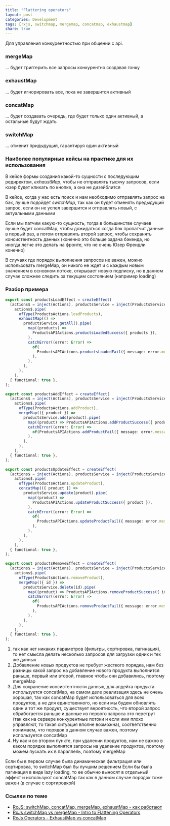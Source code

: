 ```yaml
---
title: "Flattering operators"
layout: post
categories: Development
tags: [rxjs, switchmap, mergemap, concatmap, exhaustmap]
share: true
---
```


Для управления конкурентностью при общении с api.

### mergeMap

... будет триггерить все запросы конкурентно создавая гонку

### exhaustMap

... будет игнорировать все, пока не завершится активный

### concatMap

... будет создавать очередь, где будет только один активный, а остальные будут ждать

### switchMap

... отменит придыдущий, гарантируя один активный

### Наиболее популярные кейсы на практике для их использования

В кейсе формы создания какой-то сущности с последующим редиректом, _exhaustMap_, чтобы не отправлять тысячу запросов, если юзер будет кликать по кнопке, а она не дизейблится

В кейсе, когда у нас есть поиск и нам необходимо отправлять запрос на бэк, лучше подойдет _switchMap_, так как он будет отменять предыдущий запрос, если он не успел завершится и отправлять новый, с актуальными данными

Если мы патчим какую-то сущность, тогда в большинстве случаев лучше будет concatMap, чтобы дожидаться когда бэк пропатчит данные в первый раз, а потом отправлять второй запрос, чтобы сохранять консистентность данных (конечно это больше задача бэкенда, но иногда легче это делать на фронте, что не очень Юзер Френдли конечно)

В случаях где порядок выполнения запросов не важен, можно использовать mergeMap, он никого не ждет и с каждым новым значением в основном потоке, открывает новую подписку, но в данном случае сложнее следить за текущим состоянием (например loading)

### Разбор примера

```ts
export const productsLoadEffect = createEffect(
  (actions$ = inject(Actions), productsService = inject(ProductsService)) =>
    actions$.pipe(
      ofType(ProductsActions.loadProducts),
      exhaustMap(() =>
        productsService.getAll().pipe(
          map((products) =>
            ProductsAPIActions.productsLoadedSuccess({ products }),
          ),
          catchError((error: Error) =>
            of(
              ProductsAPIActions.productsLoadedFail({ message: error.message }),
            ),
          ),
        ),
      ),
    ),
  { functional: true },
);

export const productsAddEffect = createEffect(
  (actions$ = inject(Actions), productsService = inject(ProductsService)) =>
    actions$.pipe(
      ofType(ProductsActions.addProduct),
      mergeMap(({ product }) =>
        productsService.add(product).pipe(
          map((product) => ProductsAPIActions.addProductSuccess({ product })),
          catchError((error: Error) =>
            of(ProductsAPIActions.addProductFail({ message: error.message })),
          ),
        ),
      ),
    ),
  { functional: true },
);

export const productsUpdateEffect = createEffect(
  (actions$ = inject(Actions), productsService = inject(ProductsService)) =>
    actions$.pipe(
      ofType(ProductsActions.updateProduct),
      concatMap(({ product }) =>
        productsService.update(product).pipe(
          map((product) =>
            ProductsAPIActions.updateProductSuccess({ product }),
          ),
          catchError((error: Error) =>
            of(
              ProductsAPIActions.updateProductFail({ message: error.message }),
            ),
          ),
        ),
      ),
    ),
  { functional: true },
);

export const productsRemoveEffect = createEffect(
  (actions$ = inject(Actions), productsService = inject(ProductsService)) =>
    actions$.pipe(
      ofType(ProductsActions.removeProduct),
      mergeMap(({ id }) =>
        productsService.delete(id).pipe(
          map((product) => ProductsAPIActions.removeProductSuccess({ id })),
          catchError((error: Error) =>
            of(
              ProductsAPIActions.removeProductFail({ message: error.message }),
            ),
          ),
        ),
      ),
    ),
  { functional: true },
);
```

1. так как нет никаких параметров (фильтры, сортировка, пагинация), то нет смысла делать несколько запросов для загрузки одних и тех же данных
2. Добавление новых продуктов не требует жесткого порядка, нам без разницы какой запрос на добавление нового продукта выполнится раньше, первый или второй, главное чтобы они добавились, поэтому mergeMap
3. Для сохранение консистентности данных, для апдейта продукта используется concatMap, на самом деле реализация здесь не очень хорошая, так как concatMap будет использоваться для всех продуктов, а не для единственного, но если мы будем обновлять один и тот же продукт, существует вероятность, что второй запрос обработается раньше и данные из первого запроса это перетрут (так как на сервере конкурентные потоки и если ими плохо управляют, то такая ситуация вполне возможна), соответственно понимаем, что порядок в данном случае важен, поэтому используется concatMap
4. Ну как и во втором пункте, при удалении продуктов, нам не важно в каком порядке выполнятся запросы на удаление продуктов, поэтому можем пускать их в параллель, поэтому mergeMap

Если бы в первом случае была динамическая фильтрация или сортировка, то switchMap был бы лучшим решением
Если бы была пагинация в виде lazy loading, то ее обычно выносят в отдельный эффект и используют concatMap так как в данном случае порядок тоже важен (в случае с сортировкой)

### Ссылки по теме

- [RxJS: switchMap, concatMap, mergeMap, exhaustMap - как работают](https://youtu.be/O8Pr47VyfDQ?si=uTR_QKQ6DklWAKgO)
- [RxJs switchMap vs mergeMap - Intro to Flattening Operators](https://youtu.be/qYdKmYp95Jg?si=ELlgVJ2KC7XrYr0H)
- [RxJs Operators - ExhaustMap vs concatMap](https://youtu.be/nh13_aPRQ0Q?si=sSXd87CmC1nVNZqa)